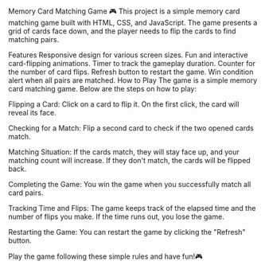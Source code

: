 Memory Card Matching Game 🎮
This project is a simple memory card matching game built with HTML, CSS, and JavaScript. The game presents a grid of cards face down, and the player needs to flip the cards to find matching pairs.

Features
Responsive design for various screen sizes.
Fun and interactive card-flipping animations.
Timer to track the gameplay duration.
Counter for the number of card flips.
Refresh button to restart the game.
Win condition alert when all pairs are matched.
How to Play
The game is a simple memory card matching game. Below are the steps on how to play:

Flipping a Card: Click on a card to flip it. On the first click, the card will reveal its face.

Checking for a Match: Flip a second card to check if the two opened cards match.

Matching Situation: If the cards match, they will stay face up, and your matching count will increase. If they don't match, the cards will be flipped back.

Completing the Game: You win the game when you successfully match all card pairs.

Tracking Time and Flips: The game keeps track of the elapsed time and the number of flips you make. If the time runs out, you lose the game.

Restarting the Game: You can restart the game by clicking the "Refresh" button.

Play the game following these simple rules and have fun!🎮
